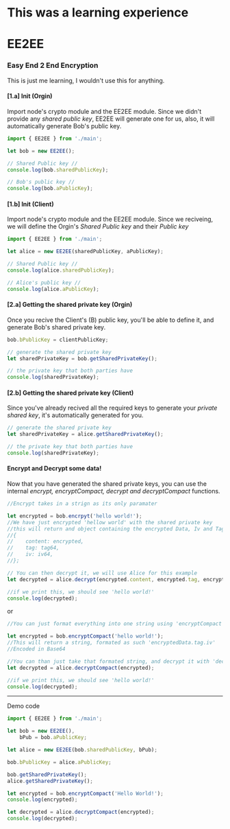 # This was a learning experience

EE2EE
=====
### Easy End 2 End Encryption
This is just me learning, I wouldn't use this for anything.

#### [1.a] Init (Orgin)
Import node's crypto module and the EE2EE module.
Since we didn't provide any *shared public key*, EE2EE will generate one for us, also, it will automatically generate Bob's public key.

```typescript
import { EE2EE } from './main';

let bob = new EE2EE();

// Shared Public key //
console.log(bob.sharedPublicKey);

// Bob's public key // 
console.log(bob.aPublicKey);
```

#### [1.b] Init (Client)
Import node's crypto module and the EE2EE module.
Since we reciveing, we will define the Orgin's *Shared Public key* and their *Public key*

```typescript
import { EE2EE } from './main';

let alice = new EE2EE(sharedPublicKey, aPublicKey);

// Shared Public key //
console.log(alice.sharedPublicKey);

// Alice's public key // 
console.log(alice.aPublicKey);
```

#### [2.a] Getting the shared private key (Orgin)
Once you recive the Client's (B) public key, you'll be able to define it, and generate
Bob's shared private key.

```typescript
bob.bPublicKey = clientPublicKey;

// generate the shared private key
let sharedPrivateKey = bob.getSharedPrivateKey();

// the private key that both parties have
console.log(sharedPrivateKey);
```

#### [2.b] Getting the shared private key (Client)
Since you've already recived all the required keys to generate your *private shared key*, it's automatically generated for you.

```typescript
// generate the shared private key
let sharedPrivateKey = alice.getSharedPrivateKey();

// the private key that both parties have
console.log(sharedPrivateKey);
```

#### Encrypt and Decrypt some data!
Now that you have generated the shared private keys, you can use the internal
*encrypt, encryptCompact, decrypt and decryptCompact* functions.
```typescript
//Encrypt takes in a strign as its only paramater

let encrypted = bob.encrpyt('hello world!');
//We have just encrypted 'hellow world' with the shared private key
//this will return and object containing the encrypted Data, Iv and Tag
//{
//    content: encrypted,
//    tag: tag64,
//    iv: iv64,
//};

// You can then decrypt it, we will use Alice for this example
let decrypted = alice.decrypt(encrypted.content, encrypted.tag, encrypted.iv);

//if we print this, we should see 'hello world!'
console.log(decrypted);
```
or
```typescript
//You can just format everything into one string using 'encryptCompact'

let encrypted = bob.encryptCompact('hello world!');
//This will return a string, formated as such 'encryptedData.tag.iv'
//Encoded in Base64

//You can than just take that formated string, and decrypt it with 'decryptCompact'
let decrypted = alice.decryptCompact(encrypted);

//if we print this, we should see 'hello world!'
console.log(decrypted);
```
------
Demo code
```typescript
import { EE2EE } from './main';

let bob = new EE2EE(),
    bPub = bob.aPublicKey;

let alice = new EE2EE(bob.sharedPublicKey, bPub);

bob.bPublicKey = alice.aPublicKey;

bob.getSharedPrivateKey();
alice.getSharedPrivateKey();

let encrypted = bob.encryptCompact('Hello World!');
console.log(encrypted);

let decrypted = alice.decryptCompact(encrypted);
console.log(decrypted);
```
